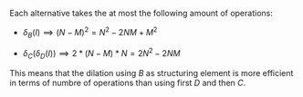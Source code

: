 Each alternative takes the at most the following amount of operations:

* $\delta_B(I) \implies (N - M)^2 = N^2 - 2 N M + M^2$


* $\delta_C(\delta_D(I)) \implies 2 * (N - M) * N = 2 N^2 - 2 N M$

This means that the dilation using $B$ as structuring element is more efficient in terms of numbre of operations than using first $D$ and then $C$.